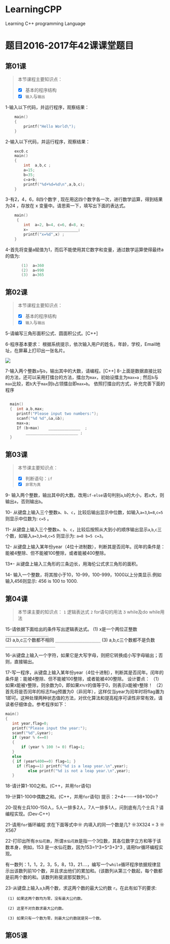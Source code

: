 # LearningCPP
Learning C++ programming Language


# 题目2016-2017年42课课堂题目

## 第01课
> 本节课程主要知识点：
> - [x] 基本的程序结构
> - [x]  `输入`与`输出`

1-输入以下代码，并运行程序，观察结果：
```c++
    main()	
    {
     	printf("Hello World\");
    }
```
2-输入以下代码，并运行程序，观察结果：  
```c++
    exc0.c
    main()
    {
    	int  a,b,c ;
    	a=15; 
    	b=35;
    	c=a+b;
    	printf("%d+%d=%d\n",a,b,c); 
    }
```

3-有2，4，6，8四个数字 , 现在用这四个数字各一次，进行数学运算，得到结果为24 ，存放在 x 变量中。请思索一下，填写出下面的表达式。

```c++
    main()
     {
    	int  a=2, b=4, c=6, d=8, x;
      	x= _____________________;
    	printf("x=%d",x) ; 
    }  
```

4-首先将变量a赋值为1，而后不能使用其它数字和变量，通过数学运算使得最终a的值为:

```c++
       (1)  a=360  
       (2)  a=990
       (3)  a=365
```
## 第02课
> 本节课程主要知识点：
> - [x] 基本的程序结构
> - [x]  `输入`与`输出`

5-请编写三角形面积公式、圆面积公式。[C++]

6-程序基本要求：
根据系统提示，依次输入用户的姓名，年龄，学校，Email地址，在屏幕上打印出一张名片。

![](http://i.imgur.com/D7XmLjc.png)

7-输入两个整数`a`与`b`，输出其中的大数，请编程。[C++]
8-上面是数据直接比较的方法，还可以采用打擂台的方法，擂台为`max`，初始设擂主为`max=a` ;
然后`b`与`max`比较，若`b`大于`max`则`b`占领擂台即`max=b`。 依照打擂台的方式，补充完善下面的程序
```c++

  main()
  {  int a,b,max;
     printf("Please input two numbers:");
     scanf("%d %d",&a,&b);
     max=a;    
     If (b>max)    ______________  ;
         _______________________ ;
  } 
```

## 第03课
> 本节课主要知识点：
> - [x]  判断语句：``` if ```
> - [x]  ``` 非零为真 ```

9- 输入两个整数，输出其中的大数。改用`if-else`语句判别`a`,`b`的大小，若`a`大，则输出`a`，否则输出`b`。

10- 从键盘上输入三个整数`a`、`b`、`c`，比较后输出显示中位数，如输入`a=3`,`b=8`,`c=5`  则显示中位数为: `c=5` 。

11- 从键盘上输入三个整数`a`、`b`、`c`，比较后按照从大到小的顺序输出显示`a`,`b`,`c`三个数，如输入`a=3`,`b=8`,`c=5`  则显示为: `a=8 b=5 c=3`。

12- 从键盘上输入某年份year（4位十进制数），判断其是否闰年。闰年的条件是：能被4整除、但不能被100整除，或者能被400整除。

13*- 从键盘上输入三角形的三条边长，用海伦公式求三角形的面积。

14- 输入一个整数，将其按小于10，10-99，100-999，1000以上分类显示.例如输入456则显示: 456 is 100 to 1000.

## 第04课
> 本节课主要的知识点：
> ``` 1 ``` 逻辑表达式
> ``` 2 ``` for语句的用法
> ``` Ӡ ``` while及do while用法

15-请依据下面给出的条件写出逻辑表达式。
	 (1) x是一个两位正整数          ```___________________```            
	 (2) a,b,c三个数都不相同       ```____________________```
	 (3)  a,b,c三个数都不是负数     ```______________________```         

16-从键盘上输入一个字符，如果它是大写字母，则把它转换成小写字母输出；否则，直接输出。

17-写一程序，从键盘上输入某年份year（4位十进制），判断其是否闰年。闰年的条件是：能被4整除、但不能被100整除，或者能被400整除。
	设计要点：
	（1）如果`X`能被`Y`整除，则余数为0，即如果`X％Y`的值等于0，则表示`X`能被`Y`整除！
	（2）首先将是否闰年的标志flag预置为0（非闰年），这样仅当year为闰年时将flag置为1即可。这种处理两种状态值的方法，对优化算法和提高程序可读性非常有效，请读者仔细体会。参考程序如下：
	     
 ``` c++
main()
{ 
	int year,flag=0;
	printf("Please input the year:");
	scanf("%d",&year);
	if (year % 4==0)
	{
		if (year % 100 != 0) flag=1;
	}
	else
	{ if (year%400==0) flag=1; }
	  if (flag==1) printf("%d is a leap year.\n",year);
	       else printf("%d is not a leap year.\n",year);
	}
 ```
 
18-请计算1-100之和。(C++，并用`for`语句)

19-计算1-100中偶数之和。(C++，并用`for`语句)
   提示：2+4+······+98+100=?
   
20-现有士兵100-150人，5人一排多2人，7人一排多1人，问到底有几个士兵？请编程实现。(Dev-C++)
   
21-请用`for`循环编程  求在下面等式中☼ 内填入的同一个数是几?
	                    ☼3X324 = 3 ☼ X567
			    
22-打印出所有`水仙花数`，所谓`水仙花数`是指一个3位数，其各位数字立方和等于该数本身，例如，153 是一水仙花数，因为153=1^3+5^3+3^3 , 请用for循环编程实现。

有一数列：1，1，2，3，5，8，13，21….，编写一个`while`循环程序依据规律显示出该数列前10个数，并且求出他们的累加和。(该数列从第三个数起，每个数都是前两个数的和。该数列称斐波那契数列。）
	
23-从键盘上输入`a`,`b`两个数，求这两个数的最大公约数 `r`。在此有如下的要求:

	 (1) 如果这两个数均为零，没有最大公约数。
	 
	 (2) 这里不对负数求最大公约数。
	 
	 (3) 如果只有一个数为零，则最大公约数就是另一个数。


## 第05课

